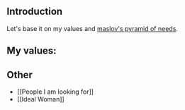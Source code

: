 ## Introduction

Let's base it on my values and [maslov's pyramid of needs](https://en.wikipedia.org/wiki/Maslow%27s_hierarchy_of_needs).


## My values:


## Other

- [[People I am looking for]]
- [[Ideal Woman]]
